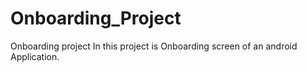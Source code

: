 # Onboarding_Project
 Onboarding project
In this project is Onboarding screen of an android Application.

